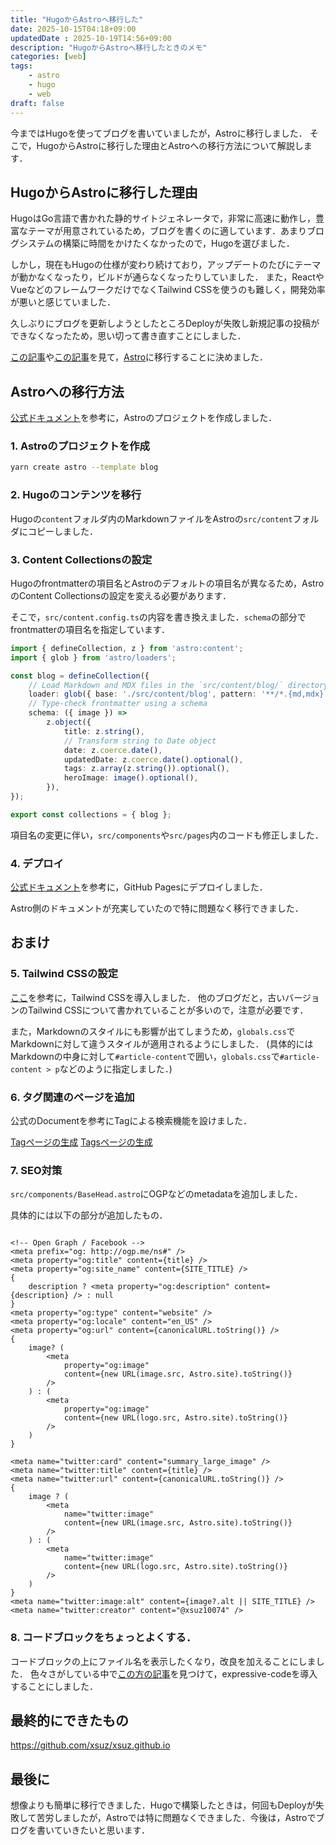 ```yaml
---
title: "HugoからAstroへ移行した"
date: 2025-10-15T04:18+09:00
updatedDate : 2025-10-19T14:56+09:00
description: "HugoからAstroへ移行したときのメモ"
categories: [web]
tags:
    - astro
    - hugo
    - web
draft: false
---
```


今まではHugoを使ってブログを書いていましたが，Astroに移行しました．
そこで，HugoからAstroに移行した理由とAstroへの移行方法について解説します．

## HugoからAstroに移行した理由

HugoはGo言語で書かれた静的サイトジェネレータで，非常に高速に動作し，豊富なテーマが用意されているため，ブログを書くのに適しています．あまりブログシステムの構築に時間をかけたくなかったので，Hugoを選びました．

しかし，現在もHugoの仕様が変わり続けており，アップデートのたびにテーマが動かなくなったり，ビルドが通らなくなったりしていました．
また，ReactやVueなどのフレームワークだけでなくTailwind CSSを使うのも難しく，開発効率が悪いと感じていました．

久しぶりにブログを更新しようとしたところDeployが失敗し新規記事の投稿ができなくなったため，思い切って書き直すことにしました．

[この記事](https://siwl.dev/blog/articles/renewal-note/)や[この記事](https://blog.736b.moe/posts/migrate-to-astro)を見て，[Astro](https://astro.build/)に移行することに決めました．

## Astroへの移行方法

[公式ドキュメント](https://docs.astro.build/ja/guides/migrate-to-astro/from-hugo/)を参考に，Astroのプロジェクトを作成しました．

### 1. Astroのプロジェクトを作成

```bash
yarn create astro --template blog
```

### 2. Hugoのコンテンツを移行

Hugoの`content`フォルダ内のMarkdownファイルをAstroの`src/content`フォルダにコピーしました．

### 3. Content Collectionsの設定

Hugoのfrontmatterの項目名とAstroのデフォルトの項目名が異なるため，AstroのContent Collectionsの設定を変える必要があります．

そこで，`src/content.config.ts`の内容を書き換えました．`schema`の部分でfrontmatterの項目名を指定しています．

```typescript
import { defineCollection, z } from 'astro:content';
import { glob } from 'astro/loaders';

const blog = defineCollection({
	// Load Markdown and MDX files in the `src/content/blog/` directory.
	loader: glob({ base: './src/content/blog', pattern: '**/*.{md,mdx}' }),
	// Type-check frontmatter using a schema
	schema: ({ image }) =>
		z.object({
			title: z.string(),
			// Transform string to Date object
			date: z.coerce.date(),
			updatedDate: z.coerce.date().optional(),
			tags: z.array(z.string()).optional(),
			heroImage: image().optional(),
		}),
});

export const collections = { blog };
```

項目名の変更に伴い，`src/components`や`src/pages`内のコードも修正しました．

### 4. デプロイ

[公式ドキュメント](https://docs.astro.build/ja/guides/deploy/github/)を参考に，GitHub Pagesにデプロイしました．

Astro側のドキュメントが充実していたので特に問題なく移行できました．

## おまけ

### 5. Tailwind CSSの設定

[ここ](https://docs.astro.build/en/guides/styling/#tailwind)を参考に，Tailwind CSSを導入しました．
他のブログだと，古いバージョンのTailwind CSSについて書かれていることが多いので，注意が必要です．

また，Markdownのスタイルにも影響が出てしまうため，`globals.css`でMarkdownに対して違うスタイルが適用されるようにしました．
(具体的にはMarkdownの中身に対して`#article-content`で囲い，`globals.css`で`#article-content > p`などのように指定しました．)


### 6. タグ関連のページを追加

公式のDocumentを参考にTagによる検索機能を設けました．

[Tagページの生成](https://docs.astro.build/ja/tutorial/5-astro-api/2/)
[Tagsページの生成](https://docs.astro.build/ja/tutorial/5-astro-api/3/)

### 7. SEO対策

`src/components/BaseHead.astro`にOGPなどのmetadataを追加しました．

具体的には以下の部分が追加したもの．

```astro

<!-- Open Graph / Facebook -->
<meta prefix="og: http://ogp.me/ns#" />
<meta property="og:title" content={title} />
<meta property="og:site_name" content={SITE_TITLE} />
{
	description ? <meta property="og:description" content={description} /> : null
}
<meta property="og:type" content="website" />
<meta property="og:locale" content="en_US" />
<meta property="og:url" content={canonicalURL.toString()} />
{
	image? (
		<meta
			property="og:image"
			content={new URL(image.src, Astro.site).toString()}
		/>
	) : (
		<meta
			property="og:image"
			content={new URL(logo.src, Astro.site).toString()}
		/>
	)
}

<meta name="twitter:card" content="summary_large_image" />
<meta name="twitter:title" content={title} />
<meta name="twitter:url" content={canonicalURL.toString()} />
{
	image ? (
		<meta
			name="twitter:image"
			content={new URL(image.src, Astro.site).toString()}
		/>
	) : (
		<meta
			name="twitter:image"
			content={new URL(logo.src, Astro.site).toString()}
		/>
	)
}
<meta name="twitter:image:alt" content={image?.alt || SITE_TITLE} />
<meta name="twitter:creator" content="@xsuz10074" />

```

### 8. コードブロックをちょっとよくする．

コードブロックの上にファイル名を表示したくなり，改良を加えることにしました．
色々さがしている中で[この方の記事](https://blog.mono0x.net/2025/02/08/astro-expressive-code/)を見つけて，expressive-codeを導入することにしました．

## 最終的にできたもの

https://github.com/xsuz/xsuz.github.io

## 最後に

想像よりも簡単に移行できました．Hugoで構築したときは，何回もDeployが失敗して苦労しましたが，Astroでは特に問題なくできました．今後は，Astroでブログを書いていきたいと思います．